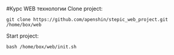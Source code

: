 #Курс WEB технологии
Clone project:

    git clone https://github.com/apenshin/stepic_web_project.git /home/box/web

Start project:

    bash /home/box/web/init.sh